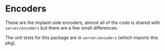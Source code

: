 Encoders
========

These are the implant-side encoders, almost all of the code is shared with `server/encoders` but there are a few small differences.

The unit tests for this package are in `server/encoders` (which imports this pkg).

